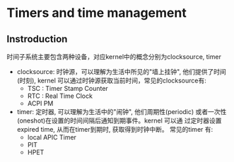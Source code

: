 # Timers and time management
## Instroduction
时间子系统主要包含两种设备，对应kernel中的概念分别为clocksource, timer
* clocksource: 时钟源，可以理解为生活中所见的"墙上挂钟", 他们提供了时间(时刻),
  kernel 可以通过时钟源获取当前时间，常见的clocksource有:
	* TSC : Timer Stamp Counter
	* RTC : Real Time Clock
	* ACPI PM
* timer: 定时器, 可以理解为生活中的"闹钟", 他们周期性(periodic)
	或者一次性(oneshot)在设置的时间间隔后通知到期事件。kernel 可以通
	过定时器设置 expired time, 从而在timer到期时, 获取得到时钟中断。
	常见的timer 有:
	* local APIC Timer
	* PIT
	* HPET
